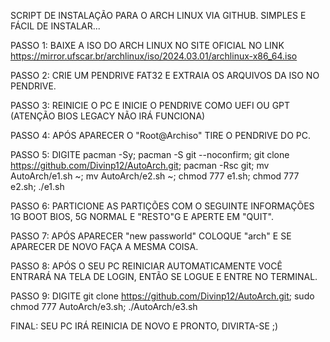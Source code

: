 SCRIPT DE INSTALAÇÃO PARA O ARCH LINUX VIA GITHUB. SIMPLES E FÁCIL DE INSTALAR...

PASSO 1: BAIXE A ISO DO ARCH LINUX NO SITE OFICIAL NO LINK https://mirror.ufscar.br/archlinux/iso/2024.03.01/archlinux-x86_64.iso

PASSO 2: CRIE UM PENDRIVE FAT32 E EXTRAIA OS ARQUIVOS DA ISO NO PENDRIVE.

PASSO 3: REINICIE O PC E INICIE O PENDRIVE COMO UEFI OU GPT (ATENÇÃO BIOS LEGACY NÃO IRÁ FUNCIONA)

PASSO 4: APÓS APARECER O "Root@Archiso" TIRE O PENDRIVE DO PC.

PASSO 5: DIGITE pacman -Sy; pacman -S git --noconfirm; git clone https://github.com/Divinp12/AutoArch.git; pacman -Rsc git; mv AutoArch/e1.sh ~; mv AutoArch/e2.sh ~; chmod 777 e1.sh; chmod 777 e2.sh; ./e1.sh

PASSO 6: PARTICIONE AS PARTIÇÕES COM O SEGUINTE INFORMAÇÕES 1G BOOT BIOS, 5G NORMAL E "RESTO"G E APERTE EM "QUIT".

PASSO 7: APÓS APARECER "new passworld" COLOQUE "arch" E SE APARECER DE NOVO FAÇA A MESMA COISA.

PASSO 8: APÓS O SEU PC REINICIAR AUTOMATICAMENTE VOCÊ ENTRARÁ NA TELA DE LOGIN, ENTÃO SE LOGUE E ENTRE NO TERMINAL.

PASSO 9: DIGITE git clone https://github.com/Divinp12/AutoArch.git; sudo chmod 777 AutoArch/e3.sh; ./AutoArch/e3.sh

FINAL: SEU PC IRÁ REINICIA DE NOVO E PRONTO, DIVIRTA-SE ;)

